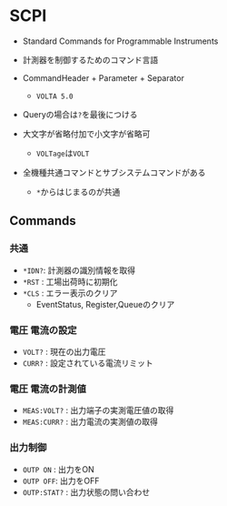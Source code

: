# SCPI

* Standard Commands for Programmable Instruments
* 計測器を制御するためのコマンド言語

* CommandHeader + Parameter + Separator
  * `VOLTA 5.0`
* Queryの場合は`?`を最後につける

* 大文字が省略付加で小文字が省略可
  * `VOLTage`は`VOLT`

* 全機種共通コマンドとサブシステムコマンドがある
  * `*`からはじまるのが共通



## Commands

### 共通

* `*IDN?`: 計測器の識別情報を取得
* `*RST` : 工場出荷時に初期化
* `*CLS` : エラー表示のクリア
  * EventStatus, Register,Queueのクリア


### 電圧 電流の設定

* `VOLT?` : 現在の出力電圧
* `CURR?` : 設定されている電流リミット


### 電圧 電流の計測値

* `MEAS:VOLT?` : 出力端子の実測電圧値の取得
* `MEAS:CURR?` : 出力電流の実測値の取得


### 出力制御

* `OUTP ON` : 出力をON
* `OUTP OFF`: 出力をOFF
* `OUTP:STAT?` : 出力状態の問い合わせ
